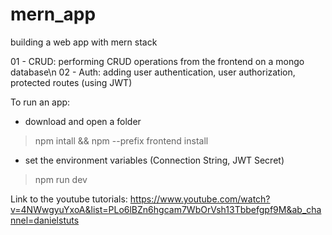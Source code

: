 # mern_app
building a web app with mern stack

01 - CRUD: performing CRUD operations from the frontend on a mongo database\n
02 - Auth: adding user authentication, user authorization, protected routes (using JWT)

To run an app:
- download and open a folder
> npm intall && npm --prefix frontend install
- set the environment variables (Connection String, JWT Secret)
> npm run dev

Link to the youtube tutorials:
https://www.youtube.com/watch?v=4NWwgyuYxoA&list=PLo6lBZn6hgcam7WbOrVsh13Tbbefgpf9M&ab_channel=danielstuts
